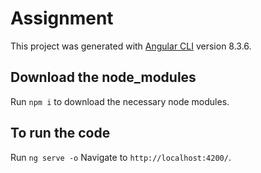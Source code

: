 # Assignment

This project was generated with [Angular CLI](https://github.com/angular/angular-cli) version 8.3.6.

## Download the node_modules

Run `npm i` to download the necessary node modules.

## To run the code

Run `ng serve -o` Navigate to `http://localhost:4200/`.
